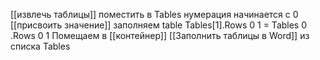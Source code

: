 [[извлечь таблицы]] поместить в Tables
нумерация начинается с 0
[[присвоить значение]] заполняем table
Tables[1].Rows 0 1 = Tables 0 .Rows 0 1
Помещаем в [[контейнер]]
[[Заполнить таблицы в Word]] из списка Tables